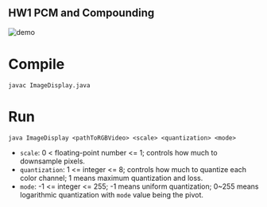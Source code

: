 ## HW1 PCM and Compounding
![demo](CSCI576_hw1_demo.gif)

# Compile
`javac ImageDisplay.java`

# Run
`java ImageDisplay <pathToRGBVideo> <scale> <quantization> <mode>`
- `scale`: 0 < floating-point number <= 1; controls how much to downsample pixels.
- `quantization`: 1 <= integer <= 8; controls how much to quantize each color channel; 1 means maximum quantization and loss.
- `mode`: -1 <= integer <= 255; -1 means uniform quantization; 0~255 means logarithmic quantization with `mode` value being the pivot.
